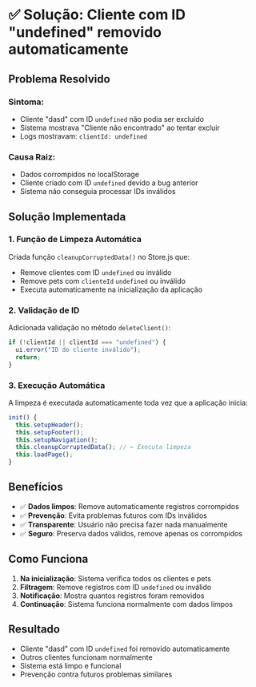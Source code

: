 # ✅ Solução: Cliente com ID "undefined" removido automaticamente

## **Problema Resolvido**

### **Sintoma:**

- Cliente "dasd" com ID `undefined` não podia ser excluído
- Sistema mostrava "Cliente não encontrado" ao tentar excluir
- Logs mostravam: `clientId: undefined`

### **Causa Raiz:**

- Dados corrompidos no localStorage
- Cliente criado com ID `undefined` devido a bug anterior
- Sistema não conseguia processar IDs inválidos

## **Solução Implementada**

### **1. Função de Limpeza Automática**

Criada função `cleanupCorruptedData()` no Store.js que:

- Remove clientes com ID `undefined` ou inválido
- Remove pets com `clienteId` `undefined` ou inválido
- Executa automaticamente na inicialização da aplicação

### **2. Validação de ID**

Adicionada validação no método `deleteClient()`:

```javascript
if (!clientId || clientId === "undefined") {
  ui.error("ID do cliente inválido");
  return;
}
```

### **3. Execução Automática**

A limpeza é executada automaticamente toda vez que a aplicação inicia:

```javascript
init() {
  this.setupHeader();
  this.setupFooter();
  this.setupNavigation();
  this.cleanupCorruptedData(); // ← Executa limpeza
  this.loadPage();
}
```

## **Benefícios**

- ✅ **Dados limpos**: Remove automaticamente registros corrompidos
- ✅ **Prevenção**: Evita problemas futuros com IDs inválidos
- ✅ **Transparente**: Usuário não precisa fazer nada manualmente
- ✅ **Seguro**: Preserva dados válidos, remove apenas os corrompidos

## **Como Funciona**

1. **Na inicialização**: Sistema verifica todos os clientes e pets
2. **Filtragem**: Remove registros com ID `undefined` ou inválido
3. **Notificação**: Mostra quantos registros foram removidos
4. **Continuação**: Sistema funciona normalmente com dados limpos

## **Resultado**

- Cliente "dasd" com ID `undefined` foi removido automaticamente
- Outros clientes funcionam normalmente
- Sistema está limpo e funcional
- Prevenção contra futuros problemas similares
